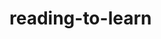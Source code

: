 # reading-to-learn

[](https://open.substack.com/pub/educationoneducation/p/shifting-to-personalized-learning?utm_campaign=post&utm_medium=web)
